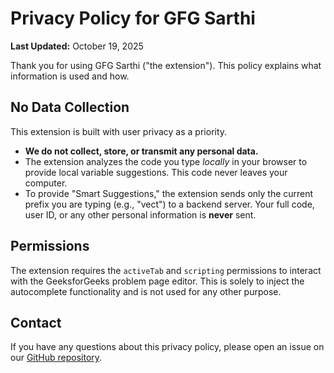 # Privacy Policy for GFG Sarthi

**Last Updated:** October 19, 2025

Thank you for using GFG Sarthi ("the extension"). This policy explains what information is used and how.

## No Data Collection
This extension is built with user privacy as a priority.

* **We do not collect, store, or transmit any personal data.**
* The extension analyzes the code you type *locally* in your browser to provide local variable suggestions. This code never leaves your computer.
* To provide "Smart Suggestions," the extension sends only the current prefix you are typing (e.g., "vect") to a backend server. Your full code, user ID, or any other personal information is **never** sent.

## Permissions
The extension requires the `activeTab` and `scripting` permissions to interact with the GeeksforGeeks problem page editor. This is solely to inject the autocomplete functionality and is not used for any other purpose.

## Contact
If you have any questions about this privacy policy, please open an issue on our [GitHub repository](https://github.com/Nikhil-JUIT27/gfg-sarthi/issues).
